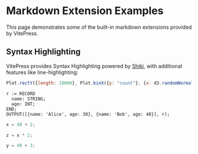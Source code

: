 # Markdown Extension Examples

This page demonstrates some of the built-in markdown extensions provided by VitePress.

## Syntax Highlighting

VitePress provides Syntax Highlighting powered by [Shiki](https://github.com/shikijs/shiki), with additional features like line-highlighting:

```js exec
Plot.rectY({length: 10000}, Plot.binX({y: "count"}, {x: d3.randomNormal()})).plot();
```


```ecl
r := RECORD
  name: STRING;
  age: INT;
END;
OUTPUT([{name: 'Alice', age: 30}, {name: 'Bob', age: 40}], r);
```


```js exec echo
x = 40 + 2;
```

```js exec echo
z = x * 2;
```

```js
y = 40 + 3;
```
